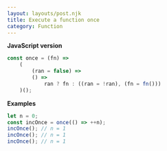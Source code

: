 ```yaml
---
layout: layouts/post.njk
title: Execute a function once
category: Function
---
```


**JavaScript version**

```js
const once = (fn) =>
    (
        (ran = false) =>
        () =>
            ran ? fn : ((ran = !ran), (fn = fn()))
    )();
```

**Examples**

```js
let n = 0;
const incOnce = once(() => ++n);
incOnce(); // n = 1
incOnce(); // n = 1
incOnce(); // n = 1
```
